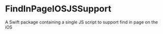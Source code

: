 # FindInPageIOSJSSupport

A Swift package containing a single JS script to support find in page on the iOS

